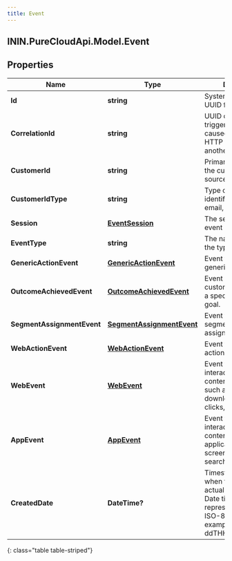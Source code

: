 ```yaml
---
title: Event
---
```

## ININ.PureCloudApi.Model.Event

## Properties

|Name | Type | Description | Notes|
|------------ | ------------- | ------------- | -------------|
| **Id** | **string** | System-generated UUID for the event. | |
| **CorrelationId** | **string** | UUID corresponding to triggering action that caused this event (e.g. HTTP POST, SIP invite, another event). | |
| **CustomerId** | **string** | Primary identifier of the customer in the source of the events. | [optional] |
| **CustomerIdType** | **string** | Type of primary identifier (e.g. cookie, email, phone). | [optional] |
| **Session** | [**EventSession**](EventSession.html) | The session that the event belongs to. | |
| **EventType** | **string** | The name representing the type of event. | |
| **GenericActionEvent** | [**GenericActionEvent**](GenericActionEvent.html) | Event triggered by generic actions. | [optional] |
| **OutcomeAchievedEvent** | [**OutcomeAchievedEvent**](OutcomeAchievedEvent.html) | Event where a customer has achieved a specific outcome or goal. | [optional] |
| **SegmentAssignmentEvent** | [**SegmentAssignmentEvent**](SegmentAssignmentEvent.html) | Event that represents a segment being assigned. | [optional] |
| **WebActionEvent** | [**WebActionEvent**](WebActionEvent.html) | Event triggered by web actions. | [optional] |
| **WebEvent** | [**WebEvent**](WebEvent.html) | Event that tracks user interactions with content in a browser such as pageviews, downloads, mobile ad clicks, etc. | [optional] |
| **AppEvent** | [**AppEvent**](AppEvent.html) | Event that tracks user interactions with content in an application such as screen views, searches, etc. | [optional] |
| **CreatedDate** | **DateTime?** | Timestamp indicating when the event actually took place. Date time is represented as an ISO-8601 string. For example: yyyy-MM-ddTHH:mm:ss[.mmm]Z | |
{: class="table table-striped"}


